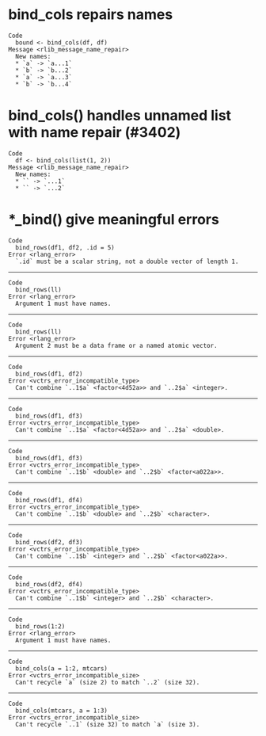# bind_cols repairs names

    Code
      bound <- bind_cols(df, df)
    Message <rlib_message_name_repair>
      New names:
      * `a` -> `a...1`
      * `b` -> `b...2`
      * `a` -> `a...3`
      * `b` -> `b...4`

# bind_cols() handles unnamed list with name repair (#3402)

    Code
      df <- bind_cols(list(1, 2))
    Message <rlib_message_name_repair>
      New names:
      * `` -> `...1`
      * `` -> `...2`

# *_bind() give meaningful errors

    Code
      bind_rows(df1, df2, .id = 5)
    Error <rlang_error>
      `.id` must be a scalar string, not a double vector of length 1.

---

    Code
      bind_rows(ll)
    Error <rlang_error>
      Argument 1 must have names.

---

    Code
      bind_rows(ll)
    Error <rlang_error>
      Argument 2 must be a data frame or a named atomic vector.

---

    Code
      bind_rows(df1, df2)
    Error <vctrs_error_incompatible_type>
      Can't combine `..1$a` <factor<4d52a>> and `..2$a` <integer>.

---

    Code
      bind_rows(df1, df3)
    Error <vctrs_error_incompatible_type>
      Can't combine `..1$a` <factor<4d52a>> and `..2$a` <double>.

---

    Code
      bind_rows(df1, df3)
    Error <vctrs_error_incompatible_type>
      Can't combine `..1$b` <double> and `..2$b` <factor<a022a>>.

---

    Code
      bind_rows(df1, df4)
    Error <vctrs_error_incompatible_type>
      Can't combine `..1$b` <double> and `..2$b` <character>.

---

    Code
      bind_rows(df2, df3)
    Error <vctrs_error_incompatible_type>
      Can't combine `..1$b` <integer> and `..2$b` <factor<a022a>>.

---

    Code
      bind_rows(df2, df4)
    Error <vctrs_error_incompatible_type>
      Can't combine `..1$b` <integer> and `..2$b` <character>.

---

    Code
      bind_rows(1:2)
    Error <rlang_error>
      Argument 1 must have names.

---

    Code
      bind_cols(a = 1:2, mtcars)
    Error <vctrs_error_incompatible_size>
      Can't recycle `a` (size 2) to match `..2` (size 32).

---

    Code
      bind_cols(mtcars, a = 1:3)
    Error <vctrs_error_incompatible_size>
      Can't recycle `..1` (size 32) to match `a` (size 3).

